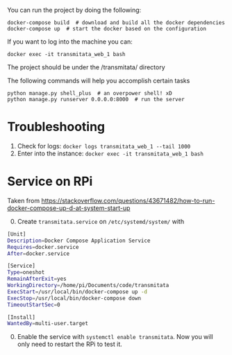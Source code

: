 You can run the project by doing the following:

    docker-compose build  # download and build all the docker dependencies
    docker-compose up  # start the docker based on the configuration

If you want to log into the machine you can:

    docker exec -it transmitata_web_1 bash

The project should be under the /transmitata/ directory

The following commands will help you accomplish certain tasks

    python manage.py shell_plus  # an overpower shell! xD
    python manage.py runserver 0.0.0.0:8000  # run the server

# Troubleshooting

1. Check for logs: `docker logs transmitata_web_1 --tail 1000`
2. Enter into the instance: `docker exec -it transmitata_web_1 bash`

# Service on RPi

Taken from https://stackoverflow.com/questions/43671482/how-to-run-docker-compose-up-d-at-system-start-up

0. Create `transmitata.service` on `/etc/systemd/system/` with
```bash
[Unit]
Description=Docker Compose Application Service
Requires=docker.service
After=docker.service

[Service]
Type=oneshot
RemainAfterExit=yes
WorkingDirectory=/home/pi/Documents/code/transmitata
ExecStart=/usr/local/bin/docker-compose up -d
ExecStop=/usr/local/bin/docker-compose down
TimeoutStartSec=0

[Install]
WantedBy=multi-user.target
```
0. Enable the service with `systemctl enable transmitata`. Now you will only need to restart the RPi to test it. 